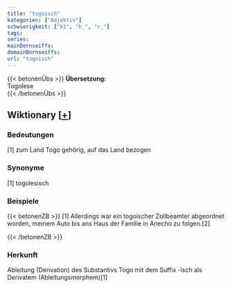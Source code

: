 ```yaml
---
title: "togoisch"
kategorien: ["Adjektiv"]
schwierigkeit: ["k1", "h_", "r_"]
tags:
series:
mainDornseiffs:
domainDornseiffs:
url: "togoisch"
---
```


{{< betonenÜbs >}}
**Übersetzung:**  
Togolese  
{{< /betonenÜbs >}}

## Wiktionary [[+](https://de.wiktionary.org/wiki/togoisch)]

### Bedeutungen
[1] zum Land Togo gehörig, auf das Land bezogen  

### Synonyme
[1] togolesisch  

### Beispiele
{{< betonenZB >}}
[1] Allerdings war ein togoischer Zollbeamter abgeordnet worden, meinem Auto bis ans Haus der Familie in Anecho zu folgen.[2]  

{{< /betonenZB >}}
### Herkunft
Ableitung (Derivation) des Substantivs Togo mit dem Suffix -isch als Derivatem (Ableitungsmorphem)[1]  



